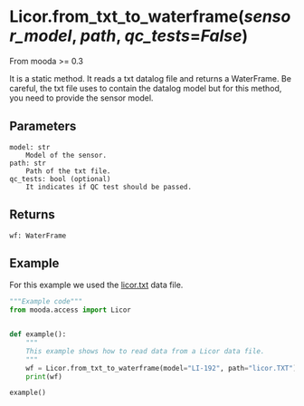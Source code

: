 # Licor.from_txt_to_waterframe(*sensor_model*, *path*, *qc_tests*=*False*)

From mooda >= 0.3

It is a static method. It reads a txt datalog file and returns a WaterFrame.
Be careful, the txt file uses to contain the datalog model but for this method, you need to provide the sensor model.

## Parameters

    model: str
        Model of the sensor.
    path: str
        Path of the txt file.
    qc_tests: bool (optional)
        It indicates if QC test should be passed.

## Returns

    wf: WaterFrame

## Example

For this example we used the [licor.txt](../../../data/licor.txt) data file.

```python
"""Example code"""
from mooda.access import Licor


def example():
    """
    This example shows how to read data from a Licor data file.
    """
    wf = Licor.from_txt_to_waterframe(model="LI-192", path="licor.TXT")
    print(wf)

example()
```